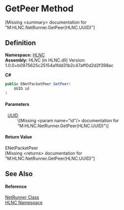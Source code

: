 # GetPeer Method


\[Missing &lt;summary&gt; documentation for "M:HLNC.NetRunner.GetPeer(HLNC.UUID)"\]



## Definition
**Namespace:** <a href="N_HLNC">HLNC</a>  
**Assembly:** HLNC (in HLNC.dll) Version: 1.0.0+b0975625c25154a1fdd31b2c47aff0d2d2f398ac

**C#**
``` C#
public ENetPacketPeer GetPeer(
	UUID id
)
```



#### Parameters
<dl><dt>  <a href="T_HLNC_UUID">UUID</a></dt><dd>\[Missing &lt;param name="id"/&gt; documentation for "M:HLNC.NetRunner.GetPeer(HLNC.UUID)"\]</dd></dl>

#### Return Value
ENetPacketPeer  
\[Missing &lt;returns&gt; documentation for "M:HLNC.NetRunner.GetPeer(HLNC.UUID)"\]

## See Also


#### Reference
<a href="T_HLNC_NetRunner">NetRunner Class</a>  
<a href="N_HLNC">HLNC Namespace</a>  
